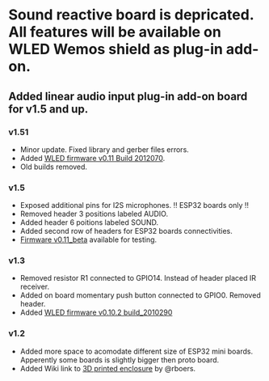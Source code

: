 # Sound reactive board is depricated. All features will be available on WLED Wemos shield as plug-in add-on.

## Added linear audio input plug-in add-on board for v1.5 and up.

### v1.51
-   Minor update. Fixed library and gerber files errors.
-   Added <a href=https://github.com/srg74/WLED-wemos-shield/tree/master/resources/Firmware/WLED_wemos_shield/v0.11>WLED firmware v0.11 Build 2012070</a>.
-   Old builds removed.

### v1.5
-   Exposed additional pins for I2S microphones. :bangbang: ESP32 boards only :bangbang:
-   Removed header 3 positions labeled AUDIO.
-   Added header 6 poitions labeled SOUND.
-   Added second row of headers for ESP32 boards connectivities.
-   <a href= https://github.com/srg74/WLED-wemos-shield/tree/master/resources/Firmware/WLED_wemos_shield/v0.11_beta_2011154>Firmware v0.11_beta</a> available for testing.

### v1.3
-   Removed resistor R1 connected to GPIO14. Instead of header placed IR receiver.
-   Added on board momentary push button connected to GPIO0. Removed header.
-   Added <a href=https://github.com/srg74/WLED-wemos-shield/tree/master/resources/Firmware/WLED_wemos_shield/v0.10.2_2010290>WLED firmware v0.10.2 build_2010290</a>

### v1.2
-   Added more space to acomodate different size of ESP32 mini boards. Apperently some boards is slightly bigger then proto board.
-   Added Wiki link to <a href=https://www.thingiverse.com/thing:4313485>3D printed enclosure</a> by @rboers.

